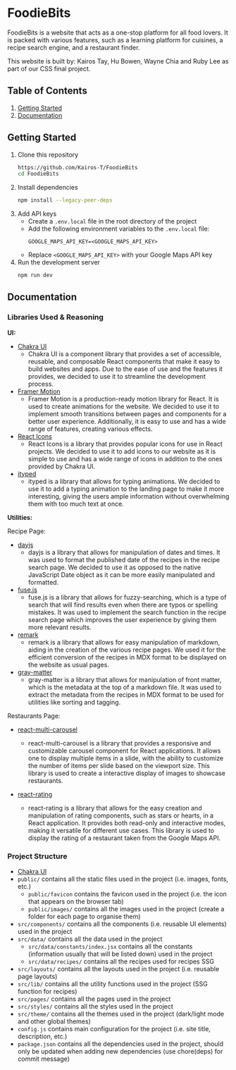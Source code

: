 # FoodieBits

FoodieBits is a website that acts as a one-stop platform for all food lovers. It is packed with various features, such
as a learning platform for cuisines, a recipe search engine, and a restaurant finder.

This website is built by: Kairos Tay, Hu Bowen, Wayne Chia and Ruby Lee as part of our CSS final project.

## Table of Contents

1. [Getting Started](#getting-started)
2. [Documentation](#documentation)

## Getting Started

1. Clone this repository
   ```bash
   https://github.com/Kairos-T/FoodieBits
   cd FoodieBits
   ```
2. Install dependencies
   ```bash
   npm install --legacy-peer-deps
   ```
3. Add API keys
   - Create a `.env.local` file in the root directory of the project
   - Add the following environment variables to the `.env.local` file:
     ```env
     GOOGLE_MAPS_API_KEY=<GOOGLE_MAPS_API_KEY>
     ```
   - Replace `<GOOGLE_MAPS_API_KEY>` with your Google Maps API key
4. Run the development server
   ```bash
   npm run dev
   ```

## Documentation

### Libraries Used & Reasoning

**UI:**

- [Chakra UI](https://chakra-ui.com/docs/getting-started)
    - Chakra UI is a component library that provides a set of accessible, reusable, and composable React components that
      make it easy to build websites and apps. Due to the ease of use and the features it provides, we decided to use it
      to streamline the development process.
- [Framer Motion](https://www.framer.com/motion/)
    - Framer Motion is a production-ready motion library for React. It is used to create animations for the website. We
      decided to use it to implement smooth transitions between pages and components for a better user experience.
      Additionally, it is easy to use and has a wide range of features, creating various effects.
- [React Icons](https://react-icons.github.io/react-icons/)
    - React Icons is a library that provides popular icons for use in React projects. We decided to use it to add icons
      to our website as it is simple to use and has a wide range of icons in addition to the ones provided by Chakra UI.
- [ityped](https://ityped.surge.sh/)
    - ityped is a library that allows for typing animations. We decided to use it to add a typing animation to the
      landing page to make it more interesting, giving the users ample information without overwhelming them with too
      much text at once.

**Utilities:**

Recipe Page:

- [dayjs](https://day.js.org/)
    - dayjs is a library that allows for manipulation of dates and times. It was used to format the published date of
      the recipes in the recipe search page. We decided to use it as opposed to the native JavaScript Date object as
      it can be more easily manipulated and formatted.
- [fuse.js](https://fusejs.io/)
    - fuse.js is a library that allows for fuzzy-searching, which is a type of search that will find results even
      when there are typos or spelling mistakes. It was used to implement the search function in the recipe search
      page which improves the user experience by giving them more relevant results.
- [remark](https://remark.js.org/)
    - remark is a library that allows for easy manipulation of markdown, aiding in the creation of the various
      recipe pages. We used it for the efficient conversion of the recipes in MDX format to be displayed on the
      website as usual pages.
- [gray-matter](https://www.npmjs.com/package/gray-matter)
    - gray-matter is a library that allows for manipulation of front matter, which is the metadata at the top of a
      markdown file. It was used to extract the metadata from the recipes in MDX format to be used for utilities
      like sorting and tagging.

Restaurants Page:

- [react-multi-carousel](https://www.npmjs.com/package/react-multi-carousel)
    - react-multi-carousel is a library that provides a responsive and customizable carousel component for React
      applications. It allows one to display multiple items in a slide, with the ability to customize the number of
      items per slide based on the viewport size. This library is used to create a interactive display of images to
      showcase restaurants.

- [react-rating](https://www.npmjs.com/package/react-rating)
    - react-rating is a library that allows for the easy creation and manipulation of rating components, such as stars
      or hearts, in a React application. It provides both read-only and interactive modes, making it versatile for
      different use cases. This library is used to display the rating of a restaurant taken from the Google Maps API.

### Project Structure

- [Chakra UI](https://chakra-ui.com/docs/getting-started)
- `public/` contains all the static files used in the project (i.e. images, fonts, etc.)
    - `public/favicon` contains the favicon used in the project (i.e. the icon that appears on the browser tab)
    - `public/images/` contains all the images used in the project (create a folder for each page to organise them)
- `src/components/` contains all the components (i.e. reusable UI elements) used in the project
- `src/data/` contains all the data used in the project
    - `src/data/constants/index.jsx` contains all the constants (information usually that will be listed down) used in
      the project
    - `src/data/recipes/` contains all the recipes used for recipes SSG
- `src/layouts/` contains all the layouts used in the project (i.e. reusable page layouts)
- `src/lib/` contains all the utility functions used in the project (SSG function for recipes)
- `src/pages/` contains all the pages used in the project
- `src/styles/` contains all the styles used in the project
- `src/theme/` contains all the themes used in the project (dark/light mode and other global themes)
- `config.js` contains main configuration for the project (i.e. site title, description, etc.)
- `package.json` contains all the dependencies used in the project, should only be updated when adding new
  dependencies (use chore(deps) for commit message)